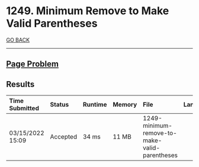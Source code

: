 # 1249. Minimum Remove to Make Valid Parentheses

[GO BACK](../README.md)

___

## [Page Problem](https://leetcode.com/problems/minimum-remove-to-make-valid-parentheses/)

## Results

| Time Submitted   | Status   | Runtime | Memory | File                                          | Language |
| :--------------- | :------- | :------ | :----- | :-------------------------------------------- | :------: |
| 03/15/2022 15:09 | Accepted | 34 ms   | 11 MB  | 1249-minimum-remove-to-make-valid-parentheses |   cpp    |
